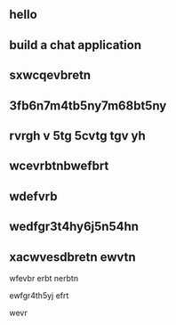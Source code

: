 hello
 ------------------------------------ 
build a chat application
 ------------------------------------ 
sxwcqevbretn
 ------------------------------------ 
3fb6n7m4tb5ny7m68bt5ny
 ------------------------------------ 
rvrgh v 5tg 5cvtg tgv yh
 ------------------------------------ 
wcevrbtnbwefbrt
 ------------------------------------ 
wdefvrb
 ------------------------------------ 
wedfgr3t4hy6j5n54hn
 ------------------------------------ 
xacwvesdbretn ewvtn
 ------------------------------------ 
wfevbr erbt nerbtn 

ewfgr4th5yj
efrt

wevr